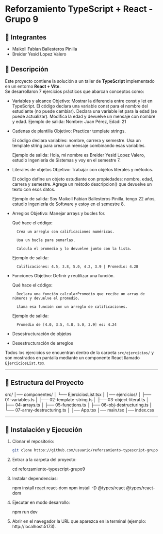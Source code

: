 # Reforzamiento TypeScript + React - Grupo 9

## 👥 Integrantes
- Maikoll Fabian Ballesteros Pinilla  
- Breider Yesid Lopez Valero  

## 📌 Descripción
Este proyecto contiene la solución a un taller de **TypeScript** implementado en un entorno **React + Vite**.  
Se desarrollaron 7 ejercicios prácticos que abarcan conceptos como:
- Variables y alcance
    Objetivo: Mostrar la diferencia entre const y let en TypeScript.
    El código declara una variable const para el nombre del estudiante (no puede cambiar).
    Declara una variable let para la edad (se puede actualizar).
    Modifica la edad y devuelve un mensaje con nombre y edad.
    Ejemplo de salida:
    Nombre: Juan Pérez, Edad: 21
    
- Cadenas de plantilla
    Objetivo: Practicar template strings.

    El código declara variables: nombre, carrera y semestre.
    Usa un template string para crear un mensaje combinando esas variables.

    Ejemplo de salida:
    Hola, mi nombre es Breider Yesid Lopez Valero, estudio Ingeniería de Sistemas y voy en el semestre 7.

- Literales de objetos
    Objetivo: Trabajar con objetos literales y métodos.

    El código define un objeto estudiante con propiedades: nombre, edad, carrera y semestre.
    Agrega un método descripcion() que devuelve un texto con esos datos.

    Ejemplo de salida:
    Soy Maikoll Fabian Ballesteros Pinilla, tengo 22 años, estudio Ingeniería de Software y estoy en el semestre 8.
    
- Arreglos
Objetivo: Manejar arrays y bucles for.

    Qué hace el código:

        Crea un arreglo con calificaciones numéricas.

        Usa un bucle para sumarlas.

        Calcula el promedio y lo devuelve junto con la lista.

    Ejemplo de salida:

        Calificaciones: 4.5, 3.8, 5.0, 4.2, 3.9 | Promedio: 4.28

- Funciones
    Objetivo: Definir y reutilizar una función.

    Qué hace el código:

        Declara una función calcularPromedio que recibe un array de números y devuelve el promedio.

        Llama esa función con un arreglo de calificaciones.

    Ejemplo de salida:

        Promedio de [4.0, 3.5, 4.8, 5.0, 3.9] es: 4.24
        
- Desestructuración de objetos
- Desestructuración de arreglos

Todos los ejercicios se encuentran dentro de la carpeta `src/ejercicios/` y son mostrados en pantalla mediante un componente React llamado `EjerciciosList.tsx`.

---

## 📂 Estructura del Proyecto

src/
│── componentes/
│ └── EjerciciosList.tsx
│
│── ejercicios/
│ ├── 01-variables.ts
│ ├── 02-template-string.ts
│ ├── 03-object-literal.ts
│ ├── 04-arrays.ts
│ ├── 05-functions.ts
│ ├── 06-obj-destructuring.ts
│ └── 07-array-destructuring.ts
│
│── App.tsx
│── main.tsx
│── index.css


---

## 🚀 Instalación y Ejecución
1. Clonar el repositorio:
   ```bash
   git clone https://github.com/usuario/reforzamiento-typescript-grupo9.git

2. Entrar a la carpeta del proyecto:

    cd reforzamiento-typescript-grupo9

3. Instalar dependencias:

    npm install react react-dom
    npm install -D @types/react @types/react-dom

4. Ejecutar en modo desarrollo:

    npm run dev

5. Abrir en el navegador la URL que aparezca en la terminal (ejemplo: http://localhost:5173).